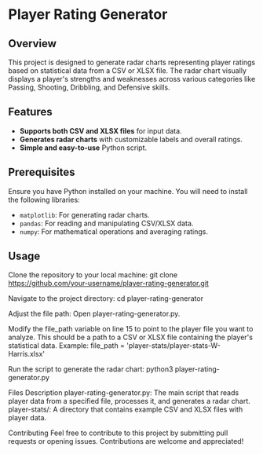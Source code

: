 # Player Rating Generator

## Overview
This project is designed to generate radar charts representing player ratings based on statistical data from a CSV or XLSX file. The radar chart visually displays a player's strengths and weaknesses across various categories like Passing, Shooting, Dribbling, and Defensive skills.

## Features
- **Supports both CSV and XLSX files** for input data.
- **Generates radar charts** with customizable labels and overall ratings.
- **Simple and easy-to-use** Python script.

## Prerequisites
Ensure you have Python installed on your machine. You will need to install the following libraries:

- `matplotlib`: For generating radar charts.
- `pandas`: For reading and manipulating CSV/XLSX data.
- `numpy`: For mathematical operations and averaging ratings.

## Usage
Clone the repository to your local machine:
git clone https://github.com/your-username/player-rating-generator.git

Navigate to the project directory:
cd player-rating-generator

Adjust the file path:
Open player-rating-generator.py.

Modify the file_path variable on line 15 to point to the player file you want to analyze. This should be a path to a CSV or XLSX file containing the player's statistical data.
Example:
file_path = 'player-stats/player-stats-W-Harris.xlsx'

Run the script to generate the radar chart:
python3 player-rating-generator.py

Files Description
player-rating-generator.py: The main script that reads player data from a specified file, processes it, and generates a radar chart.
player-stats/: A directory that contains example CSV and XLSX files with player data.

Contributing
Feel free to contribute to this project by submitting pull requests or opening issues. Contributions are welcome and appreciated!
